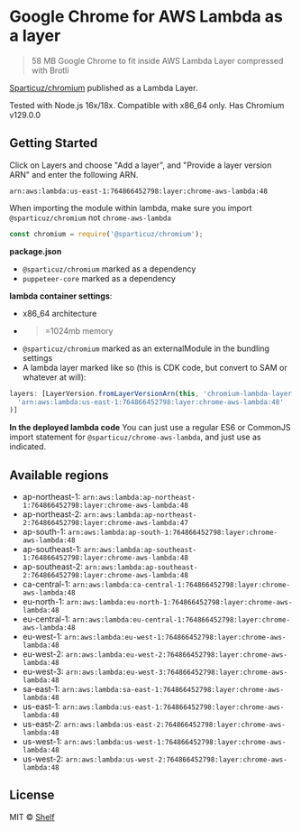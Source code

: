 # Google Chrome for AWS Lambda as a layer

> 58 MB Google Chrome to fit inside AWS Lambda Layer compressed with Brotli

[Sparticuz/chromium](https://github.com/Sparticuz/chromium) published as a Lambda Layer.

Tested with Node.js 16x/18x. Compatible with x86_64 only. Has Chromium v129.0.0

## Getting Started

Click on Layers and choose "Add a layer", and "Provide a layer version
ARN" and enter the following ARN.

```
arn:aws:lambda:us-east-1:764866452798:layer:chrome-aws-lambda:48
```

When importing the module within lambda, make sure you import `@sparticuz/chromium` not `chrome-aws-lambda`

```js
const chromium = require('@sparticuz/chromium');
```

**package.json**

- `@sparticuz/chromium` marked as a dependency
- `puppeteer-core` marked as a dependency

**lambda container settings**:

- x86_64 architecture
- > =1024mb memory
- `@sparticuz/chromium` marked as an externalModule in the bundling settings
- A lambda layer marked like so (this is CDK code, but convert to SAM or whatever at will):

```ts
layers: [LayerVersion.fromLayerVersionArn(this, 'chromium-lambda-layer',
  'arn:aws:lambda:us-east-1:764866452798:layer:chrome-aws-lambda:48'
)]
```

**In the deployed lambda code**
You can just use a regular ES6 or CommonJS import statement for `@sparticuz/chrome-aws-lambda`, and just use as
indicated.

## Available regions

* ap-northeast-1: `arn:aws:lambda:ap-northeast-1:764866452798:layer:chrome-aws-lambda:48`
* ap-northeast-2: `arn:aws:lambda:ap-northeast-2:764866452798:layer:chrome-aws-lambda:47`
* ap-south-1: `arn:aws:lambda:ap-south-1:764866452798:layer:chrome-aws-lambda:48`
* ap-southeast-1: `arn:aws:lambda:ap-southeast-1:764866452798:layer:chrome-aws-lambda:48`
* ap-southeast-2: `arn:aws:lambda:ap-southeast-2:764866452798:layer:chrome-aws-lambda:48`
* ca-central-1: `arn:aws:lambda:ca-central-1:764866452798:layer:chrome-aws-lambda:48`
* eu-north-1: `arn:aws:lambda:eu-north-1:764866452798:layer:chrome-aws-lambda:48`
* eu-central-1: `arn:aws:lambda:eu-central-1:764866452798:layer:chrome-aws-lambda:48`
* eu-west-1: `arn:aws:lambda:eu-west-1:764866452798:layer:chrome-aws-lambda:48`
* eu-west-2: `arn:aws:lambda:eu-west-2:764866452798:layer:chrome-aws-lambda:48`
* eu-west-3: `arn:aws:lambda:eu-west-3:764866452798:layer:chrome-aws-lambda:48`
* sa-east-1: `arn:aws:lambda:sa-east-1:764866452798:layer:chrome-aws-lambda:48`
* us-east-1: `arn:aws:lambda:us-east-1:764866452798:layer:chrome-aws-lambda:48`
* us-east-2: `arn:aws:lambda:us-east-2:764866452798:layer:chrome-aws-lambda:48`
* us-west-1: `arn:aws:lambda:us-west-1:764866452798:layer:chrome-aws-lambda:48`
* us-west-2: `arn:aws:lambda:us-west-2:764866452798:layer:chrome-aws-lambda:48`

## License

MIT © [Shelf](https://shelf.io)
